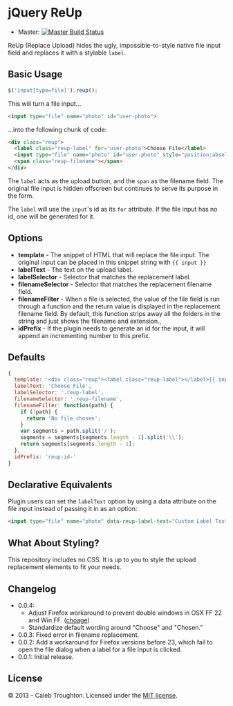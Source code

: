 # jQuery ReUp

- Master: [![Master Build Status](https://travis-ci.org/imakewebthings/jquery-reup.png?branch=master)](https://travis-ci.org/imakewebthings/jquery-reup)

ReUp (Replace Upload) hides the ugly, impossible-to-style native file input field and replaces it with a stylable `label`.

## Basic Usage

```js
$('input[type=file]').reup();
```

This will turn a file input...

```html
<input type="file" name="photo" id="user-photo">
```

...into the following chunk of code:

```html
<div class="reup">
  <label class="reup-label" for="user-photo">Choose File</label>
  <input type="file" name="photo" id="user-photo" style="position:absolute; left:-99999px;">
  <span class="reup-filename"></span>
</div>
```

The `label` acts as the upload button, and the `span` as the filename field. The original file input is hidden offscreen but continues to serve its purpose in the form.

The `label` will use the `input`'s id as its `for` attribute. If the file input has no id, one will be generated for it.

## Options

- **template** - The snippet of HTML that will replace the file input. The original input can be placed in this snippet string with `{{ input }}`
- **labelText** - The text on the upload label.
- **labelSelector** - Selector that matches the replacement label.
- **filenameSelector** - Selector that matches the replacement filename field.
- **filenameFilter** - When a file is selected, the value of the file field is run through a function and the return value is displayed in the replacement filename field. By default, this function strips away all the folders in the string and just shows the filename and extension.,
- **idPrefix** - If the plugin needs to generate an id for the input, it will append an incrementing number to this prefix.

## Defaults

```js
{
  template: '<div class="reup"><label class="reup-label"></label>{{ input }}<span class="reup-filename"></span></div>',
  labelText: 'Choose File',
  labelSelector: '.reup-label',
  filenameSelector: '.reup-filename',
  filenameFilter: function(path) {
    if (!path) {
      return 'No file chosen';
    }
    var segments = path.split('/');
    segments = segments[segments.length - 1].split('\\');
    return segments[segments.length - 1];
  },
  idPrefix: 'reup-id-'
}
```

## Declarative Equivalents

Plugin users can set the `labelText` option by using a data attribute on the file input instead of passing it in as an option:

```html
<input type="file" name="photo" data-reup-label-text="Custom Label Text">
```

## What About Styling?

This repository includes no CSS. It is up to you to style the upload replacement elements to fit your needs.

## Changelog

- 0.0.4:
    - Adjust Firefox workaround to prevent double windows in OSX FF 22 and Win FF. ([choage](https://github.com/choage))
    - Standardize default wording around "Choose" and "Chosen."
- 0.0.3: Fixed error in filename replacement.
- 0.0.2: Add a workaround for Firefox versions before 23, which fail to open the file dialog when a label for a file input is clicked.
- 0.0.1: Initial release.

## License

© 2013 - Caleb Troughton. Licensed under the [MIT license](http://opensource.org/licenses/MIT).